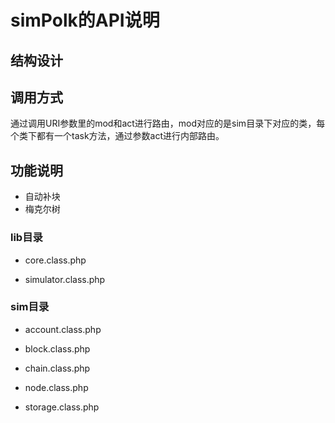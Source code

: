 # simPolk的API说明

## 结构设计

## 调用方式
通过调用URI参数里的mod和act进行路由，mod对应的是sim目录下对应的类，每个类下都有一个task方法，通过参数act进行内部路由。
## 功能说明

* 自动补块
* 梅克尔树
### lib目录
* core.class.php

* simulator.class.php

### sim目录
* account.class.php

* block.class.php

* chain.class.php

* node.class.php

* storage.class.php